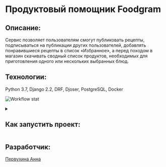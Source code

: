 # Продуктовый помощник Foodgram

## Описание:
Сервис позволяет пользователям смогут публиковать рецепты, подписываться на
публикации других пользователей, добавлять понравившиеся рецепты в список
«Избранное», а перед походом в магазин скачивать сводный список продуктов,
необходимых для приготовления одного или нескольких выбранных блюд.

## Технологии:
Python 3.7, Django 2.2, DRF, Djoser, PostgreSQL, Docker

![Workflow stat](https://github.com/pervukhina-anna/foodgram-project-react/actions/workflows/foodgram_workflow.yml/badge.svg)

<details>
<summary><h2>Как запустить проект:</h2></summary>

### *Клонируйте репозиторий:*
```
git clone git@github.com:pervukhina-anna/foodgram-project-react.git
```

### *Установите и активируйте виртуальное окружение:*
Win:
```
python -m venv venv
venv/Scripts/activate
```

Mac:
```
python3 -m venv venv
source venv/bin/activate
```

### *Установите зависимости из файла requirements.txt:*
```
pip install -r requirements.txt
```

### *Перейдите в директорию с файлом manage.py, создайте и примените миграции (python3 для Mac):*
```
cd yatube
python manage.py makemigrations
python manage.py migrate
```

### *Создайте суперпользователя (python3 для Mac):*
```
python manage.py createsuperuser
```

### *Запустите сервер (python3 для Mac):*
```
python manage.py runserver
```

### *Чтобы запустить проект через докер:*
В папке **frontend** соберите образ docker `build -t YourDockerNickname/foodgram_frontend .`

В папке **infra** создайте файл **.env** и заполните его данными. Пример:
```
SECRET_KEY=YourSecretKeyFromDjangoProjectSettings
DEBUG=True
ALLOWED_HOSTS='*'
DB_ENGINE=django.db.backends.postgresql
DB_NAME=postgres
DB_USER=postgres
DB_PASSWORD=postgres
DB_HOST=db
DB_PORT=5432
```
Для работы с workflow и деплоем на сервер добавьте Github Secrets. Шаблон:
```
DB_ENGINE=django.db.backends.postgresql
DB_NAME=postgres
DB_USER=postgres
DB_PASSWORD=postgres
DB_HOST=db
DB_PORT=5432
DEBUG=True
DOCKER_PASSWORD=YourPassword
DOCKER_USERNAME=YourUsername

USER=ServerUsername
HOST=ServerIP
PASSPHRASE=GitPassphrase
SSH_KEY=SSHKey (для получения команда: cat ~/.ssh/id_rsa)

TELEGRAM_TO=YourTelegramID
TELEGRAM_TOKEN=BotToken
```
Далее в папке **infra** запустите команду `docker-compose up --build`

После сборки запустите миграции, соберите статику, создайте суперпользователя, подгрузите данные из копии бд:
```
docker-compose exec backend python manage.py makemigrations
docker-compose exec backend python manage.py migrate
docker-compose exec backend python manage.py collectstatic --no-input
docker-compose exec backend python manage.py loaddata dump.json
docker-compose exec backend python manage.py createsuperuser
```
Для остановки контейнера `docker-compose down -v`
</details>


## Разработчик:
[Первухина Анна](https://github.com/pervukhina-anna)
